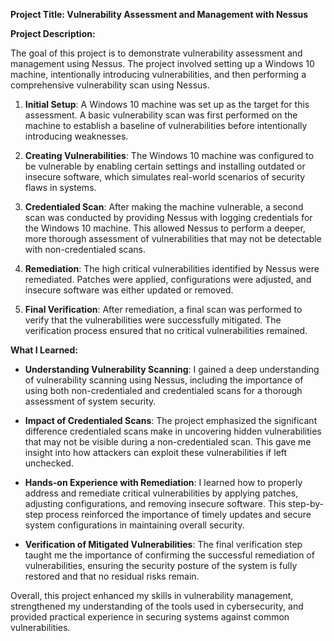 **Project Title: Vulnerability Assessment and Management with Nessus**

**Project Description:**

The goal of this project is to demonstrate vulnerability assessment and management using Nessus. The project involved setting up a Windows 10 machine, intentionally introducing vulnerabilities, and then performing a comprehensive vulnerability scan using Nessus.

1. **Initial Setup**: A Windows 10 machine was set up as the target for this assessment. A basic vulnerability scan was first performed on the machine to establish a baseline of vulnerabilities before intentionally introducing weaknesses.

2. **Creating Vulnerabilities**: The Windows 10 machine was configured to be vulnerable by enabling certain settings and installing outdated or insecure software, which simulates real-world scenarios of security flaws in systems.

3. **Credentialed Scan**: After making the machine vulnerable, a second scan was conducted by providing Nessus with logging credentials for the Windows 10 machine. This allowed Nessus to perform a deeper, more thorough assessment of vulnerabilities that may not be detectable with non-credentialed scans.

4. **Remediation**: The high critical vulnerabilities identified by Nessus were remediated. Patches were applied, configurations were adjusted, and insecure software was either updated or removed.

5. **Final Verification**: After remediation, a final scan was performed to verify that the vulnerabilities were successfully mitigated. The verification process ensured that no critical vulnerabilities remained.

**What I Learned:**

- **Understanding Vulnerability Scanning**: I gained a deep understanding of vulnerability scanning using Nessus, including the importance of using both non-credentialed and credentialed scans for a thorough assessment of system security.
  
- **Impact of Credentialed Scans**: The project emphasized the significant difference credentialed scans make in uncovering hidden vulnerabilities that may not be visible during a non-credentialed scan. This gave me insight into how attackers can exploit these vulnerabilities if left unchecked.

- **Hands-on Experience with Remediation**: I learned how to properly address and remediate critical vulnerabilities by applying patches, adjusting configurations, and removing insecure software. This step-by-step process reinforced the importance of timely updates and secure system configurations in maintaining overall security.

- **Verification of Mitigated Vulnerabilities**: The final verification step taught me the importance of confirming the successful remediation of vulnerabilities, ensuring the security posture of the system is fully restored and that no residual risks remain.

Overall, this project enhanced my skills in vulnerability management, strengthened my understanding of the tools used in cybersecurity, and provided practical experience in securing systems against common vulnerabilities.
